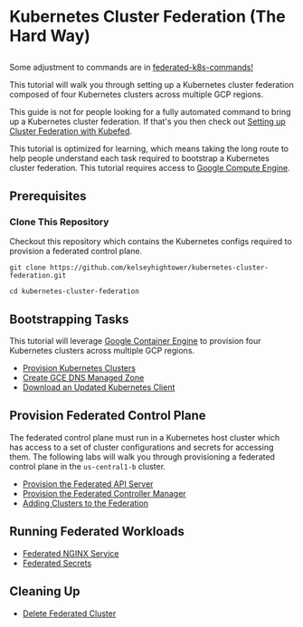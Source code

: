 # Kubernetes Cluster Federation (The Hard Way)

##
Some adjustment to commands are in  [federated-k8s-commands!](federated-k8s-commands-sibendu.md)

This tutorial will walk you through setting up a Kubernetes cluster federation composed of four Kubernetes clusters across multiple GCP regions.

This guide is not for people looking for a fully automated command to bring up a Kubernetes cluster federation. If that's you then check out [Setting up Cluster Federation with Kubefed](https://kubernetes.io/docs/tutorials/federation/set-up-cluster-federation-kubefed/).

This tutorial is optimized for learning, which means taking the long route to help people understand each task required to bootstrap a Kubernetes cluster federation. This tutorial requires access to [Google Compute Engine](https://cloud.google.com/compute).
  
## Prerequisites

### Clone This Repository

Checkout this repository which contains the Kubernetes configs required to provision a federated control plane.

```
git clone https://github.com/kelseyhightower/kubernetes-cluster-federation.git
```

```
cd kubernetes-cluster-federation
```

## Bootstrapping Tasks

This tutorial will leverage [Google Container Engine](https://cloud.google.com/container-engine) to provision four Kubernetes clusters across multiple GCP regions.

* [Provision Kubernetes Clusters](labs/01-cluster-bootstrap.md)
* [Create GCE DNS Managed Zone](labs/02-cluster-dns-managed-zone.md)
* [Download an Updated Kubernetes Client](labs/03-download-an-updated-kubectl-client.md)

## Provision Federated Control Plane

The federated control plane must run in a Kubernetes host cluster which has access to a set of cluster configurations and secrets for accessing them. The following labs will walk you through provisioning a federated control plane in the `us-central1-b` cluster.

* [Provision the Federated API Server](labs/04-provision-federation-apiserver.md)
* [Provision the Federated Controller Manager](labs/05-provision-federation-controller-manager.md)
* [Adding Clusters to the Federation](labs/06-adding-clusters.md)

## Running Federated Workloads

* [Federated NGINX Service](labs/07-federated-nginx-service.md)
* [Federated Secrets](labs/08-federated-secrets.md)

## Cleaning Up

* [Delete Federated Cluster](labs/09-cleaning-up.md)
